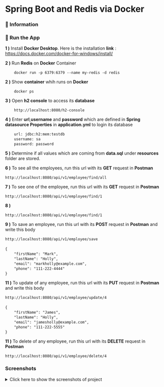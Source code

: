 # Spring Boot and Redis via Docker

### 📖 Information

### 🔨 Run the App

<b>1 )</b> Install <b>Docker Desktop</b>. Here is the installation <b>link</b> : https://docs.docker.com/docker-for-windows/install/

<b>2 )</b> Run <b>Redis</b> on <b>Docker</b> Container
```
    docker run -p 6379:6379 --name my-redis -d redis
```

<b>2 )</b> Show <b>container</b> whih runs on <b>Docker</b>
```
    docker ps
```

<b>3 )</b> Open <b>h2 console</b> to access its <b>database</b>
```
    http://localhost:8080/h2-console
```

<b>4 )</b> Enter <b>url</b>,<b>username</b> and <b>password</b> which are defined in <b>Spring datasource Properties</b> in <b>application.yml</b> to login its database
```
    url: jdbc:h2:mem:testdb
    username: sa
    password: password
```

<b>5 )</b> Determine if all values which are coming from <b>data.sql</b> under <b>resources</b> folder are stored.


<b>6 )</b> To see all the employees, run this url with its <b>GET</b> request in <b>Postman</b>
```
http://localhost:8080/api/v1/employee/find/all
```

<b>7 )</b> To see one of the employee, run this url with its <b>GET</b> request in <b>Postman</b>
```
http://localhost:8080/api/v1/employee/find/1
```

<b>8 )</b> </b>
```
http://localhost:8080/api/v1/employee/find/1
```

<b>9 )</b> To save an employee, run this url with its <b>POST</b> request in <b>Postman</b> and write this body
```
http://localhost:8080/api/v1/employee/save

{
    "firstName": "Mark",
    "lastName": "Holly",
    "email": "markholly@example.com",
    "phone": "111-222-4444"
}
```
<b>11 )</b> To update of any employee, run this url with its <b>PUT</b> request in <b>Postman</b> and write this body
```
http://localhost:8080/api/v1/employee/update/4

{
    "firstName": "James",
    "lastName": "Holly",
    "email": "jamesholly@example.com",
    "phone": "111-222-5555"
}
```
<b>11 )</b> To delete of any employee, run this url with its <b>DELETE</b> request in <b>Postman</b>
```
http://localhost:8080/api/v1/employee/delete/4
```

### Screenshots

<details>
<summary>Click here to show the screenshots of project</summary>
    <p> Figure 1 </p>
    <img src ="screenshots\redis_1.PNG">
    <p> Figure 2 </p>
    <img src ="screenshots\redis_2.PNG">
    <p> Figure 3 </p>
    <img src ="screenshots\redis_3.PNG">
    <p> Figure 4 </p>
    <img src ="screenshots\redis_4.PNG">
    <p> Figure 5 </p>
    <img src ="screenshots\redis_5.PNG">
    <p> Figure 6 </p>
    <img src ="screenshots\redis_6.PNG">
    <p> Figure 7 </p>
    <img src ="screenshots\redis_7.PNG">
    <p> Figure 8 </p>
    <img src ="screenshots\redis_8.PNG">
    <p> Figure 9 </p>
    <img src ="screenshots\redis_9.PNG">
    <p> Figure 10 </p>
    <img src ="screenshots\redis_10.PNG">
</details>